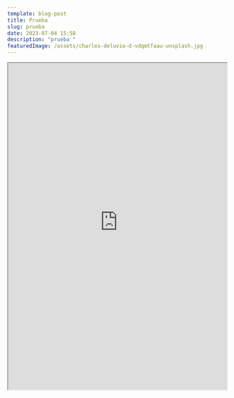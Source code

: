 ```yaml
---
template: blog-post
title: Prueba
slug: prueba
date: 2023-07-04 15:58
description: "prueba "
featuredImage: /assets/charles-deluvio-d-vdqmtfaau-unsplash.jpg
---
```

<iframe src="https://feminicidiosyviolacionesenzmg.netlify.app/" width="100%" height="750"></iframe>